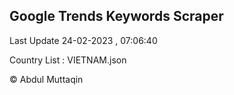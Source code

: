 

## Google Trends Keywords Scraper 
 
Last Update 24-02-2023 , 07:06:40

Country List :
VIETNAM.json



© Abdul Muttaqin 

